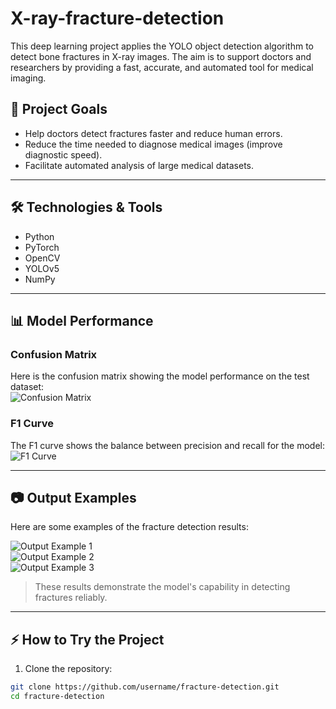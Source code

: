 # X-ray-fracture-detection
This deep learning project applies the YOLO object detection algorithm to detect bone fractures in X-ray images. The aim is to support doctors and researchers by providing a fast, accurate, and automated tool for medical imaging.


## 🎯 Project Goals
- Help doctors detect fractures faster and reduce human errors.  
- Reduce the time needed to diagnose medical images (improve diagnostic speed).  
- Facilitate automated analysis of large medical datasets.  

---

## 🛠️ Technologies & Tools
- Python  
- PyTorch  
- OpenCV  
- YOLOv5  
- NumPy 

---

## 📊 Model Performance

### Confusion Matrix
Here is the confusion matrix showing the model performance on the test dataset:  
![Confusion Matrix](assets/confusion_matrix.png)

### F1 Curve
The F1 curve shows the balance between precision and recall for the model:  
![F1 Curve](assets/f1_curve.png)

---

## 📷 Output Examples
Here are some examples of the fracture detection results:  

![Output Example 1](assets/output1.png)  
![Output Example 2](assets/output2.png)  
![Output Example 3](assets/output3.png)  

> These results demonstrate the model's capability in detecting fractures reliably.

---

## ⚡ How to Try the Project
1. Clone the repository:
```bash
git clone https://github.com/username/fracture-detection.git
cd fracture-detection

